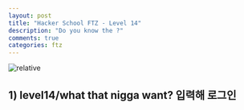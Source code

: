 ```yaml
---
layout: post
title: "Hacker School FTZ - Level 14"
description: "Do you know the ?"
comments: true
categories: ftz
---
```


<img data-action="zoom" src='{{ "assets/ftz/level14/1.jpg" | relative_url }}' alt='relative'>  

## 1) level14/what that nigga want? 입력해 로그인  

